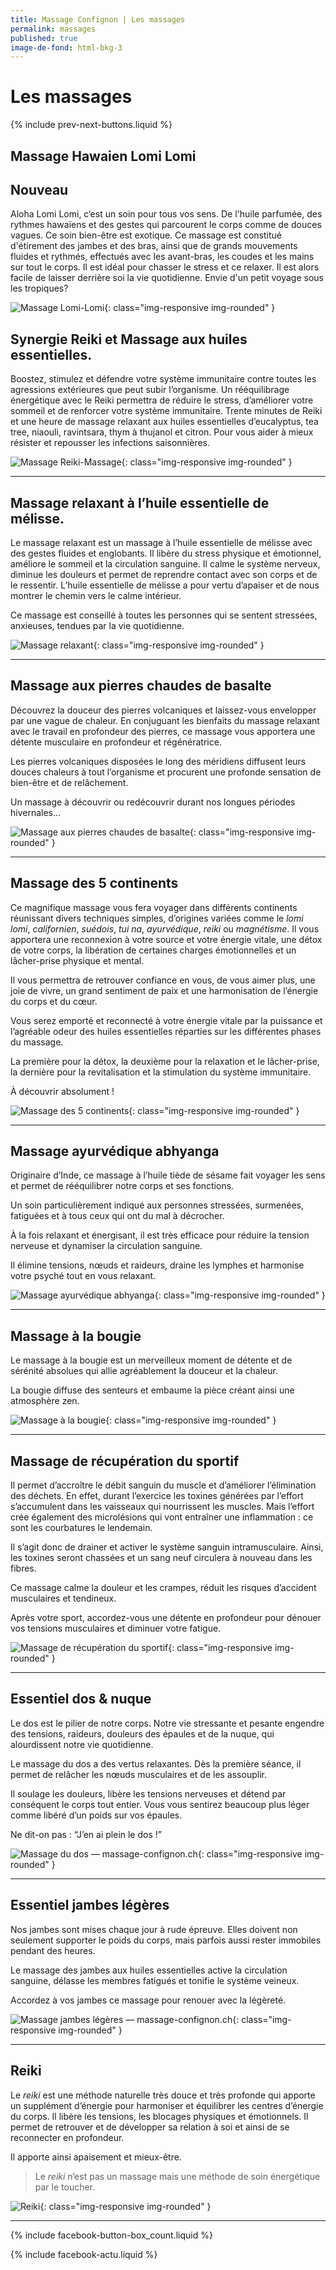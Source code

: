 ```yaml
---
title: Massage Confignon | Les massages
permalink: massages
published: true
image-de-fond: html-bkg-3
---
```


# Les massages

{% include prev-next-buttons.liquid %}

## Massage Hawaien Lomi Lomi
## Nouveau

Aloha
Lomi Lomi, c‘est un soin pour tous vos sens. De l'huile parfumée, des rythmes hawaïens et des gestes qui parcourent le corps comme de douces vagues. Ce soin bien-être est exotique. Ce massage est constitué d'étirement des jambes et des bras, ainsi que de grands mouvements fluides et rythmés, effectués avec les avant-bras, les coudes et les mains sur tout le corps. Il est idéal pour chasser le stress et ce relaxer. Il est alors facile de laisser derrière soi la vie quotidienne. Envie d'un petit voyage sous les tropiques?

![Massage Lomi-Lomi](images/massage-confignon-reiki.jpg){: class="img-responsive img-rounded" }

## Synergie Reiki et Massage aux huiles essentielles.

Boostez, stimulez et défendre votre système immunitaire contre toutes les agressions extérieures que peut subir l’organisme.
Un rééquilibrage énergétique avec le Reiki permettra de réduire le stress, d’améliorer votre sommeil et de renforcer votre système immunitaire.
Trente minutes de Reiki et une heure de massage relaxant aux huiles essentielles d’eucalyptus, tea tree, niaouli, ravintsara, thym à thujanol et citron.
Pour vous aider à mieux résister et repousser les infections saisonnières.

![Massage Reiki-Massage](images/massage-confignon-reiki.jpg){: class="img-responsive img-rounded" }

---

## Massage relaxant à l’huile essentielle de mélisse.

Le massage relaxant est un massage à l’huile essentielle de mélisse avec des gestes fluides et englobants. Il libère du stress physique et émotionnel, améliore le sommeil et la circulation sanguine. Il calme le système nerveux, diminue les douleurs et permet de reprendre contact avec son corps et de le ressentir. L’huile essentielle de mélisse a pour vertu d’apaiser et de nous montrer le chemin vers le calme intérieur.

Ce massage est conseillé à toutes les personnes qui se sentent stressées, anxieuses, tendues par la vie quotidienne.

![Massage relaxant](images/massage-confignon-massage-relaxant.jpg){: class="img-responsive img-rounded" }

---

## Massage aux pierres chaudes de basalte

Découvrez la douceur des pierres volcaniques et laissez-vous envelopper par une vague de chaleur. En conjuguant les bienfaits du massage relaxant avec le travail en profondeur des pierres, ce massage vous apportera une détente musculaire en profondeur et régénératrice.

Les pierres volcaniques disposées le long des méridiens diffusent leurs douces chaleurs à tout l’organisme et procurent une profonde sensation de bien-être et de relâchement.

Un massage à découvrir ou redécouvrir durant nos longues périodes hivernales...

![Massage aux pierres chaudes de basalte](images/massage-confignon-massage-pierres-chaudes.jpg){: class="img-responsive img-rounded" }

---

## Massage des 5 continents

Ce magnifique massage vous fera voyager dans différents continents réunissant divers techniques simples, d’origines variées comme le *lomi lomi*, *californien*, *suédois*, *tui na*, *ayurvédique*, *reiki* ou *magnétisme*. Il vous apportera une reconnexion à votre source et votre énergie vitale, une détox de votre corps, la libération de certaines charges émotionnelles et un lâcher-prise physique et mental.

Il vous permettra de retrouver confiance en vous, de vous aimer plus, une joie de vivre, un grand sentiment de paix et une harmonisation de l’énergie du corps et du cœur.

Vous serez emporté et reconnecté à votre énergie vitale par la puissance et l’agréable odeur des huiles essentielles réparties sur les différentes phases du massage.

La première pour la détox, la deuxième pour la relaxation et le lâcher-prise, la dernière pour la revitalisation et la stimulation du système immunitaire.

À découvrir absolument !

![Massage des 5 continents](images/massage-confignon-massage-des-5-continents.jpg){: class="img-responsive img-rounded" }

---

## Massage ayurvédique abhyanga

Originaire d’Inde, ce massage à l’huile tiède de sésame fait voyager les sens et permet de rééquilibrer notre corps et ses fonctions.

Un soin particulièrement indiqué aux personnes stressées, surmenées, fatiguées et à tous ceux qui ont du mal à décrocher.

À la fois relaxant et énergisant, il est très efficace pour réduire la tension nerveuse et dynamiser la circulation sanguine.

Il élimine tensions, nœuds et raideurs, draine les lymphes et harmonise votre psyché tout en vous relaxant.

![Massage ayurvédique abhyanga](images/massage-confignon-massage-ayurvedique.jpg){: class="img-responsive img-rounded" }

---

## Massage à la bougie

Le massage à la bougie est un merveilleux moment de détente et de sérénité absolues qui allie agréablement la douceur et la chaleur.

La bougie diffuse des senteurs et embaume la pièce créant ainsi une atmosphère zen.

![Massage à la bougie](images/massage-confignon-massage-bougie.jpg){: class="img-responsive img-rounded" }

---

## Massage de récupération du sportif

Il permet d’accroître le débit sanguin du muscle et d’améliorer l’élimination des déchets. En effet, durant l’exercice les toxines générées par l’effort s’accumulent dans les vaisseaux qui nourrissent les muscles. Mais l’effort crée également des microlésions qui vont entraîner une inflammation : ce sont les courbatures le lendemain.

Il s’agit donc de drainer et activer le système sanguin intramusculaire. Ainsi, les toxines seront chassées et un sang neuf circulera à nouveau dans les fibres.

Ce massage calme la douleur et les crampes, réduit les risques d’accident musculaires et tendineux.

Après votre sport, accordez-vous une détente en profondeur pour dénouer vos tensions musculaires et diminuer votre fatigue.

 ![Massage de récupération du sportif](images/massage-confignon-massage-sportif-2018.jpg){: class="img-responsive img-rounded" }

---

## Essentiel dos & nuque

Le dos est le pilier de notre corps. Notre vie stressante et pesante engendre des tensions, raideurs, douleurs des épaules et de la nuque, qui alourdissent notre vie quotidienne.

Le massage du dos a des vertus relaxantes. Dès la première séance, il permet de relâcher les nœuds musculaires et de les assouplir.

Il soulage les douleurs, libère les tensions nerveuses et détend par conséquent le corps tout entier. Vous vous sentirez beaucoup plus léger comme libéré d’un poids sur vos épaules.

Ne dit-on pas : “J’en ai plein le dos !”

![Massage du dos — massage-confignon.ch](images/massage-confignon-massage-essentiel-dos-2018.jpg){: class="img-responsive img-rounded" }

---

## Essentiel jambes légères

Nos jambes sont mises chaque jour à rude épreuve. Elles doivent non seulement supporter le poids du corps, mais parfois aussi rester immobiles pendant des heures.

Le massage des jambes aux huiles essentielles active la circulation sanguine, délasse les membres fatigués et tonifie le système veineux.

Accordez à vos jambes ce massage pour renouer avec la légèreté.

![Massage jambes légères — massage-confignon.ch](images/massage-confignon-massage-jambes-legeres-2018.jpg){: class="img-responsive img-rounded" }

---

## Reiki

Le *reiki* est une méthode naturelle très douce et très profonde qui apporte un supplément d’énergie pour harmoniser et équilibrer les centres d’énergie du corps. Il libère les tensions, les blocages physiques et émotionnels. Il permet de retrouver et de développer sa relation à soi et ainsi de se reconnecter en profondeur.

Il apporte ainsi apaisement et mieux-être.

> Le *reiki* n’est pas un massage mais une méthode de soin énergétique par le toucher.

![Reiki](images/massage-confignon-reiki.jpg){: class="img-responsive img-rounded" }

---

{% include facebook-button-box_count.liquid %}

{% include facebook-actu.liquid %}
